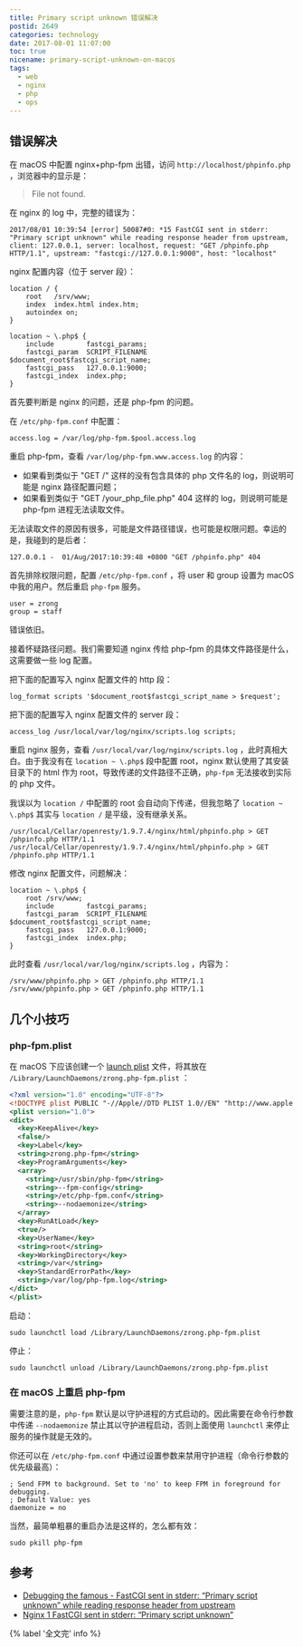 ```yaml
---
title: Primary script unknown 错误解决
postid: 2649
categories: technology
date: 2017-08-01 11:07:00
toc: true
nicename: primary-script-unknown-on-macos
tags:
  - web
  - nginx
  - php
  - ops
---
```


## 错误解决

在 macOS 中配置 nginx+php-fpm 出错，访问 `http://localhost/phpinfo.php` ，浏览器中的显示是：

> File not found.

在 nginx 的 log 中，完整的错误为： <!--more-->

```
2017/08/01 10:39:54 [error] 50087#0: *15 FastCGI sent in stderr: "Primary script unknown" while reading response header from upstream, client: 127.0.0.1, server: localhost, request: "GET /phpinfo.php HTTP/1.1", upstream: "fastcgi://127.0.0.1:9000", host: "localhost"
```

nginx 配置内容（位于 server 段）：

```
location / {
    root   /srv/www;
    index  index.html index.htm;
    autoindex on;
}

location ~ \.php$ {
    include        fastcgi_params;
    fastcgi_param  SCRIPT_FILENAME  $document_root$fastcgi_script_name;
    fastcgi_pass   127.0.0.1:9000;
    fastcgi_index  index.php;
}
```

首先要判断是 nginx 的问题，还是 php-fpm 的问题。

在 `/etc/php-fpm.conf` 中配置：

```
access.log = /var/log/php-fpm.$pool.access.log
```

重启 php-fpm，查看 `/var/log/php-fpm.www.access.log` 的内容：

- 如果看到类似于 "GET /" 这样的没有包含具体的 php 文件名的 log，则说明可能是 nginx 路径配置问题；
- 如果看到类似于 "GET /your_php_file.php" 404 这样的 log，则说明可能是 php-fpm 进程无法读取文件。

无法读取文件的原因有很多，可能是文件路径错误，也可能是权限问题。幸运的是，我碰到的是后者：

```
127.0.0.1 -  01/Aug/2017:10:39:48 +0800 "GET /phpinfo.php" 404
```

首先排除权限问题，配置 `/etc/php-fpm.conf` ，将 user 和 group 设置为 macOS 中我的用户。然后重启 `php-fpm` 服务。

```
user = zrong
group = staff
```

错误依旧。

接着怀疑路径问题。我们需要知道 nginx 传给 php-fpm 的具体文件路径是什么，这需要做一些 log 配置。

把下面的配置写入 nginx 配置文件的 http 段：

```
log_format scripts '$document_root$fastcgi_script_name > $request';
```

把下面的配置写入 nginx 配置文件的 server 段：

```
access_log /usr/local/var/log/nginx/scripts.log scripts;
```

重启 nginx 服务，查看 `/usr/local/var/log/nginx/scripts.log` ，此时真相大白。由于我没有在  `location ~ \.php$` 段中配置 root，nginx 默认使用了其安装目录下的 html 作为 root，导致传递的文件路径不正确，`php-fpm` 无法接收到实际的 php 文件。

我误以为 `location /` 中配置的 root 会自动向下传递，但我忽略了 `location ~ \.php$` 其实与 `location /` 是平级，没有继承关系。

```
/usr/local/Cellar/openresty/1.9.7.4/nginx/html/phpinfo.php > GET /phpinfo.php HTTP/1.1
/usr/local/Cellar/openresty/1.9.7.4/nginx/html/phpinfo.php > GET /phpinfo.php HTTP/1.1
```

修改 nginx 配置文件，问题解决：

```
location ~ \.php$ {
    root /srv/www;
    include        fastcgi_params;
    fastcgi_param  SCRIPT_FILENAME  $document_root$fastcgi_script_name;
    fastcgi_pass   127.0.0.1:9000;
    fastcgi_index  index.php;
}
```

此时查看 `/usr/local/var/log/nginx/scripts.log` ，内容为：

```
/srv/www/phpinfo.php > GET /phpinfo.php HTTP/1.1
/srv/www/phpinfo.php > GET /phpinfo.php HTTP/1.1
```

## 几个小技巧

### php-fpm.plist

在 macOS 下应该创建一个 [launch plist][plist] 文件，将其放在 `/Library/LaunchDaemons/zrong.php-fpm.plist` ：

``` xml
<?xml version="1.0" encoding="UTF-8"?>
<!DOCTYPE plist PUBLIC "-//Apple//DTD PLIST 1.0//EN" "http://www.apple.com/DTDs/PropertyList-1.0.dtd">
<plist version="1.0">
<dict>
  <key>KeepAlive</key>
  <false/>
  <key>Label</key>
  <string>zrong.php-fpm</string>
  <key>ProgramArguments</key>
  <array>
    <string>/usr/sbin/php-fpm</string>
    <string>--fpm-config</string>
    <string>/etc/php-fpm.conf</string>
    <string>--nodaemonize</string>
  </array>
  <key>RunAtLoad</key>
  <true/>
  <key>UserName</key>
  <string>root</string>
  <key>WorkingDirectory</key>
  <string>/var</string>
  <key>StandardErrorPath</key>
  <string>/var/log/php-fpm.log</string>
</dict>
</plist>
```

启动：

```
sudo launchctl load /Library/LaunchDaemons/zrong.php-fpm.plist
```

停止：

```
sudo launchctl unload /Library/LaunchDaemons/zrong.php-fpm.plist
```

### 在 macOS 上重启 php-fpm

需要注意的是，`php-fpm` 默认是以守护进程的方式启动的。因此需要在命令行参数中传递 `--nodaemonize` 禁止其以守护进程启动，否则上面使用 `launchctl` 来停止服务的操作就是无效的。

你还可以在 `/etc/php-fpm.conf` 中通过设置参数来禁用守护进程（命令行参数的优先级最高）：

```
; Send FPM to background. Set to 'no' to keep FPM in foreground for debugging.
; Default Value: yes
daemonize = no
```

当然，最简单粗暴的重启办法是这样的，怎么都有效：

```
sudo pkill php-fpm
```

## 参考

- [Debugging the famous - FastCGI sent in stderr: “Primary script unknown” while reading response header from upstream][1]
- [Nginx 1 FastCGI sent in stderr: “Primary script unknown”][2]

{% label '全文完' info %}

[1]: https://stackoverflow.com/a/40535412
[2]: https://serverfault.com/a/754378
[plist]: https://gist.github.com/zrong/89b243aa9533239c361b7e6d05d0c745

